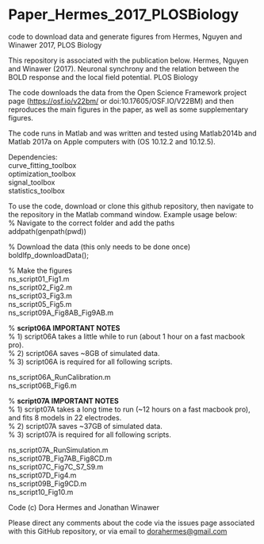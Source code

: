 # Paper_Hermes_2017_PLOSBiology
code to download data and generate figures from Hermes, Nguyen and Winawer 2017, PLOS Biology

This repository is associated with the publication below.
Hermes, Nguyen and Winawer (2017). Neuronal synchrony and the relation between the BOLD response and the local field potential. PLOS Biology

The code downloads the data from the Open Science Framework project page (https://osf.io/v22bm/ or doi:10.17605/OSF.IO/V22BM) and then reproduces the main figures in the paper, as well as some supplementary figures.

The code runs in Matlab and was written and tested using Matlab2014b and Matlab 2017a on Apple computers with (OS 10.12.2 and 10.12.5).

Dependencies: <br/>
curve_fitting_toolbox <br/>
optimization_toolbox <br/>
signal_toolbox <br/>
statistics_toolbox <br/>

To use the code, download or clone this github repository, then navigate to the repository in the Matlab command window. Example usage below: <br/>
 % Navigate to the correct folder and add the paths <br/>
 addpath(genpath(pwd))
 
 % Download the data (this only needs to be done once) <br/>
 boldlfp_downloadData();
 
 % Make the figures <br/>
ns_script01_Fig1.m <br/>
ns_script02_Fig2.m <br/>
ns_script03_Fig3.m <br/>
ns_script05_Fig5.m <br/>
ns_script09A_Fig8AB_Fig9AB.m  <br/>

% **script06A IMPORTANT NOTES**  <br/> 
% 1) script06A takes a little while to run (about 1 hour on a fast macbook pro). <br/>
% 2) script06A saves ~8GB of simulated data. <br/>
% 3) script06A is required for all following scripts. <br/>

ns_script06A_RunCalibration.m  <br/>
ns_script06B_Fig6.m  <br/>

% **script07A IMPORTANT NOTES**   <br/>
% 1) script07A takes a long time to run (~12 hours on a fast macbook pro), and fits 8 models in 22 electrodes.  <br/>
% 2) script07A saves ~37GB of simulated data.  <br/>
% 3) script07A is required for all following scripts. <br/>

ns_script07A_RunSimulation.m  <br/>
ns_script07B_Fig7AB_Fig8CD.m  <br/>
ns_script07C_Fig7C_S7_S9.m  <br/>
ns_script07D_Fig4.m  <br/>
ns_script09B_Fig9CD.m  <br/>
ns_script10_Fig10.m  <br/>


Code (c) Dora Hermes and Jonathan Winawer

Please direct any comments about the code via the issues page associated with this GitHub repository, or via email to dorahermes@gmail.com
